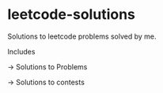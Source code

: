 # leetcode-solutions

Solutions to leetcode problems solved by me.

Includes

-> Solutions to Problems

-> Solutions to contests
